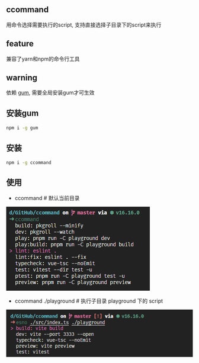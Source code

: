 ## ccommand
用命令选择需要执行的script, 支持直接选择子目录下的script来执行

## feature
兼容了yarn和npm的命令行工具

## warning
依赖 [gum](https://github.com/charmbracelet/gum), 需要全局安装gum才可生效

## 安装gum
```bash
npm i -g gum
```

## 安装
```bash
npm i -g ccommand
```

## 使用
- ccommand # 默认当前目录

![img](./assets/kv.jpg)

- ccommand ./playground # 执行子目录 playground 下的 script

![img](./assets/kv1.jpg)
